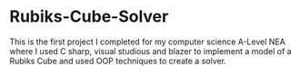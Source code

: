 # Rubiks-Cube-Solver
This is the first project I completed for my computer science A-Level NEA where I used C sharp, visual studious and blazer to implement a model of a Rubiks Cube and used OOP techniques to create a solver.

